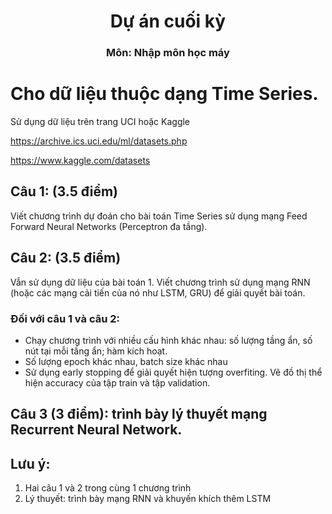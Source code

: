 <div align="center">
  <h1>Dự án cuối kỳ</h1>
  <h3>Môn: Nhập môn học máy</h3>
</div>

# Cho dữ liệu thuộc dạng Time Series.
Sử dụng dữ liệu trên trang UCI hoặc Kaggle 

https://archive.ics.uci.edu/ml/datasets.php

https://www.kaggle.com/datasets

## Câu 1: (3.5 điểm)
Viết chương trình dự đoán cho bài toán Time Series sử dụng mạng Feed Forward Neural Networks (Perceptron đa tầng).
## Câu 2: (3.5 điểm)
Vẫn sử dụng dữ liệu của bài toán 1. Viết chương trình sử dụng mạng RNN (hoặc các mạng cải tiến của nó như LSTM, GRU) để giải quyết bài toán.

### Đối với câu 1 và câu 2:
-	Chạy chương trình với nhiều cấu hình khác nhau: số lượng tầng ẩn, số nút tại mỗi tầng ẩn; hàm kích hoạt.
-	Số lượng epoch khác nhau, batch size khác nhau 
-	Sử dụng early stopping để giải quyết hiện tượng overfiting. Vẽ đồ thị thể hiện accuracy của tập train và tập validation.

## Câu 3 (3 điểm): trình bày lý thuyết mạng Recurrent Neural Network.

## Lưu ý: 
1)	Hai câu 1 và 2 trong cùng 1 chương trình 
2)	Lý thuyết: trình bày mạng RNN và khuyến khích thêm LSTM

